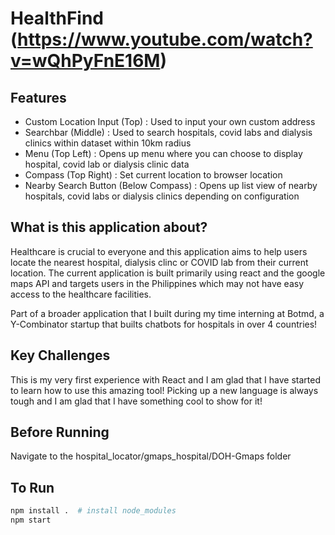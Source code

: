# HealthFind (https://www.youtube.com/watch?v=wQhPyFnE16M)
 
## Features

- Custom Location Input (Top) : Used to input your own custom address
- Searchbar (Middle) : Used to search hospitals, covid labs and dialysis clinics within dataset within 10km radius
- Menu (Top Left) : Opens up menu where you can choose to display hospital, covid lab or dialysis clinic data
- Compass (Top Right) : Set current location to browser location
- Nearby Search Button (Below Compass) : Opens up list view of nearby hospitals, covid labs or dialysis clinics depending on configuration

## What is this application about?

Healthcare is crucial to everyone and this application aims to help users locate the nearest hospital, dialysis clinc or COVID lab from their current location. The current application is built primarily using react and the google maps API and targets users in the Philippines which may not have easy access to the healthcare facilities.

Part of a broader application that I built during my time interning at Botmd, a Y-Combinator startup that builts chatbots for hospitals in over 4 countries!

## Key Challenges

This is my very first experience with React and I am glad that I have started to learn how to use this amazing tool! Picking up a new language is always tough and I am glad that I have something cool to show for it!

## Before Running
Navigate to the hospital_locator/gmaps_hospital/DOH-Gmaps folder

## To Run
```bash
npm install .  # install node_modules
npm start
```


